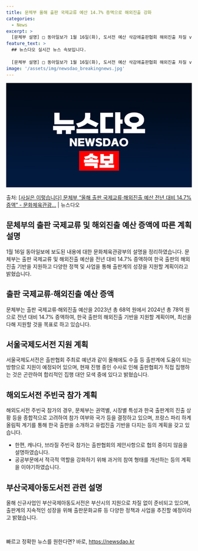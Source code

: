 ```yaml
---
title: 문체부 올해 출판 국제교류 예산 14.7% 증액으로 해외진출 강화
categories:
  - News
excerpt: >
  [문체부 설명] □ 동아일보가 1월 16일(화), 도서전 예산 삭감에출판협회 해외진출 차질 vs 문체부 정부…
feature_text: >
  ## 뉴스다오 실시간 뉴스 속보입니다.

  [문체부 설명] □ 동아일보가 1월 16일(화), 도서전 예산 삭감에출판협회 해외진출 차질 vs 문체부 정부…
image: '/assets/img/newsdao_breakingnews.jpg'
---
```


![뉴스다오 속보](/assets/img/newsdao_breakingnews.jpg)

<p>출처: <a href="https://newsdao.kr/3021" rel="dofollow">[사실은 이렇습니다] 문체부 “올해 출판 국제교류·해외진출 예산 전년 대비 14.7% 증액” - 문화체육관광…</a> | 뉴스다오</p>

<h2 data-ke-size="size26">문체부의 출판 국제교류 및 해외진출 예산 증액에 따른 계획 설명</h2>
<p data-ke-size="size16">1월 16일 동아일보에 보도된 내용에 대한 문화체육관광부의 설명을 정리하였습니다. 문체부는 출판 국제교류 및 해외진출 예산을 전년 대비 14.7% 증액하여 한국 출판의 해외진출 기반을 지원하고 다양한 정책 및 사업을 통해 출판계의 성장을 지원할 계획이라고 밝혔습니다.</p>

<h2 data-ke-size="size26">출판 국제교류·해외진출 예산 증액</h2>
<p data-ke-size="size16">문체부는 출판 국제교류·해외진출 예산을 2023년 총 68억 원에서 2024년 총 78억 원으로 전년 대비 14.7% 증액하여, 한국 출판의 해외진출 기반을 지원할 계획이며, 최선을 다해 지원할 것을 목표로 하고 있습니다.</p>

<h2 data-ke-size="size26">서울국제도서전 지원 계획</h2>
<p data-ke-size="size16">서울국제도서전은 출판협회 주최로 예년과 같이 올해에도 수출 등 출판계에 도움이 되는 방향으로 지원이 예정되어 있으며, 현재 진행 중인 수사로 인해 출판협회가 직접 집행하는 것은 곤란하여 합리적인 집행 대안 모색 중에 있다고 밝혔습니다.</p>

<h2 data-ke-size="size26">해외도서전 주빈국 참가 계획</h2>
<p data-ke-size="size16">해외도서전 주빈국 참가의 경우, 문체부는 권역별, 시장별 특성과 한국 출판계의 진출 상황 등을 종합적으로 고려하여 참가 여부와 국가 등을 결정하고 있으며, 프랑스 파리 하계올림픽 계기를 통해 한국 출판을 소개하고 유럽진출 기반을 다지는 등의 계획을 갖고 있습니다.</p>
<ul>
<li>한편, 캐나다, 브라질 주빈국 참가는 출판협회의 제안사항으로 협의 중이지 않음을 설명하였습니다.</li>
<li>공공부문에서 적극적 역할을 강화하기 위해 과거의 참여 형태를 개선하는 등의 계획을 이야기하였습니다.</li>
</ul>

<h2 data-ke-size="size26">부산국제아동도서전 관련 설명</h2>
<p data-ke-size="size16">올해 신규사업인 부산국제아동도서전은 부산시의 지원으로 차질 없이 준비되고 있으며, 출판계의 지속적인 성장을 위해 출판문화교류 등 다양한 정책과 사업을 추진할 예정이라고 밝혔습니다.</p>
<p data-ke-size="size16">&nbsp;</p> 

빠르고 정확한 뉴스를 원한다면? 바로, <a href="https://newsdao.kr" rel="dofollow">https://newsdao.kr</a>


    
